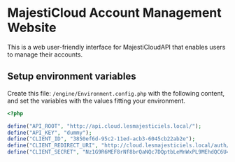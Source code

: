 # MajestiCloud Account Management Website

This is a web user-friendly interface for MajestiCloudAPI that enables users to manage their accounts.

## Setup environment variables

Create this file: ```/engine/Environment.config.php``` with the following content, and set the variables with the values fitting your environment.

```php
<?php

define("API_ROOT", "http://api.cloud.lesmajesticiels.local/");
define("API_KEY", "dummy");
define("CLIENT_ID", "3850ef6d-95c2-11ed-acb3-6045cb22ab2e");
define("CLIENT_REDIRECT_URI", "http://cloud.lesmajesticiels.local/auth/continue.php");
define("CLIENT_SECRET", "Nz1G9R6MEF8rNf8brQaNQc7DQptbLeMnWxPL9MEhdQC6U4wwEi0sTE8kBxea");
```